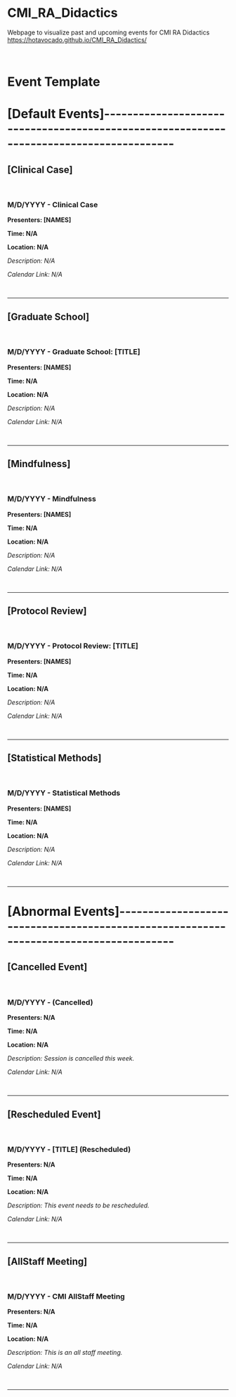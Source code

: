 # CMI_RA_Didactics
Webpage to visualize past and upcoming events for CMI RA Didactics
https://hotavocado.github.io/CMI_RA_Didactics/

<br>

# Event Template

# [Default Events]----------------------------------------------------------------------------------------

## [Clinical Case]

<br>

### **M/D/YYYY - Clinical Case**

**Presenters: [NAMES]**

**Time: N/A**

**Location: N/A**

*Description: N/A*

*Calendar Link: N/A*

<br>

- - - 

## [Graduate School]

<br>

### **M/D/YYYY - Graduate School: [TITLE]**

**Presenters: [NAMES]**

**Time: N/A**

**Location: N/A**

*Description: N/A*

*Calendar Link: N/A*

<br>

- - - 

## [Mindfulness]

<br>

### **M/D/YYYY - Mindfulness**

**Presenters: [NAMES]**

**Time: N/A**

**Location: N/A**

*Description: N/A*

*Calendar Link: N/A*

<br>

- - - 

## [Protocol Review] 

<br>

### **M/D/YYYY - Protocol Review: [TITLE]**

**Presenters: [NAMES]**

**Time: N/A**

**Location: N/A**

*Description: N/A*

*Calendar Link: N/A*

<br>

- - - 

## [Statistical Methods]

<br>

### **M/D/YYYY - Statistical Methods**

**Presenters: [NAMES]**

**Time: N/A**

**Location: N/A**

*Description: N/A*

*Calendar Link: N/A*

<br>

- - - 

# [Abnormal Events]--------------------------------------------------------------------------------------

## [Cancelled Event]

<br>

### **M/D/YYYY - (Cancelled)**

**Presenters: N/A**

**Time: N/A**

**Location: N/A**

*Description: Session is cancelled this week.*

*Calendar Link: N/A*

<br>

- - - 

## [Rescheduled Event]

<br>

### **M/D/YYYY - [TITLE] (Rescheduled)**

**Presenters: N/A**

**Time: N/A**

**Location: N/A**

*Description: This event needs to be rescheduled.*

*Calendar Link: N/A*

<br>

- - -

## [AllStaff Meeting]

<br>

### **M/D/YYYY - CMI AllStaff Meeting**

**Presenters: N/A**

**Time: N/A**

**Location: N/A**

*Description: This is an all staff meeting.*

*Calendar Link: N/A*

<br>

- - -

